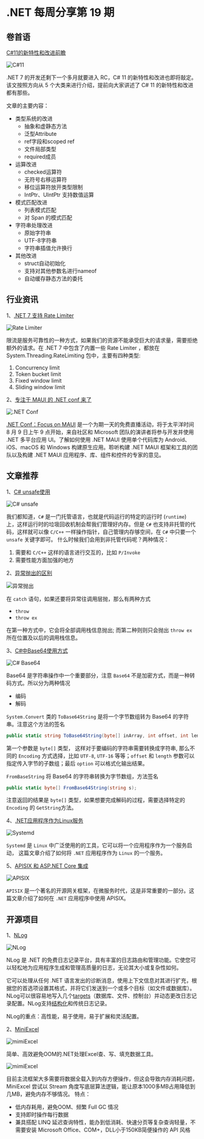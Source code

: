 # .NET 每周分享第 19 期

## 卷首语

[C#11的新特性和改进前瞻](https://www.cnblogs.com/hez2010/p/whats-new-in-csharp-11.html)

![C#11](https://dotnetweeklyimages.blob.core.windows.net/019/CSharp11.jpg)

.NET 7 的开发还剩下一个多月就要进入 RC，C# 11 的新特性和改进也即将敲定。该文按照方向从 5 个大类来进行介绍，提前向大家讲述了 C# 11 的新特性和改进都有那些。

文章的主要内容：
- 类型系统的改进
  - 抽象和虚静态方法
  - 泛型Attribute
  - ref字段和scoped ref
  - 文件局部类型
  - required成员
- 运算改进
  - checked运算符
  - 无符号右移运算符
  - 移位运算符放开类型限制
  - IntPtr、UIntPtr 支持数值运算
- 模式匹配改进
  - 列表模式匹配
  - 对 Span<char> 的模式匹配
- 字符串处理改进
  - 原始字符串
  - UTF-8字符串
  - 字符串插值允许换行
- 其他改进
  - struct自动初始化
  - 支持对其他参数名进行nameof
  - 自动缓存静态方法的委托

## 行业资讯

1、[.NET 7 支持 Rate Limiter](https://devblogs.microsoft.com/dotnet/announcing-rate-limiting-for-dotnet)

![Rate Limiter](https://dotnetweeklyimages.blob.core.windows.net/019/RateLimiter.png)

限流是服务可靠性的一种方式，如果我们的资源不能承受巨大的请求量，需要拒绝额外的请求。在 .NET 7 中包含了内置一些 Rate Limiter ，都放在 System.Threading.RateLimiting 包中，主要有四种类型:
1. Concurrency limit
2. Token bucket limit
3. Fixed window limit
4. Sliding window limit


2、[专注于 MAUI 的 .NET conf 来了](https://devblogs.microsoft.com/dotnet/announcing-dotnet-maui-focus-reactor-community-events)

![.NET Conf](https://dotnetweeklyimages.blob.core.windows.net/019/DotNetConf.png)

[.NET Conf：Focus on MAUI](https://focus.dotnetconf.net/?utm_campaign=savedate&utm_medium=blog&utm_source=dotnet) 是一个为期一天的免费直播活动，将于太平洋时间 8 月 9 日上午 9 点开始，来自社区和 Microsoft 团队的演讲者将参与开发并使用 .NET 多平台应用 UI。了解如何使用 .NET MAUI 使用单个代码库为 Android、iOS、macOS 和 Windows 构建原生应用。聆听构建 .NET MAUI 框架和工具的团队以及构建 .NET MAUI 应用程序、库、组件和控件的专家的意见。

## 文章推荐

1、[C# unsafe使用](https://code-maze.com/unsafe-code-csharp)

![C# unsafe](https://dotnetweeklyimages.blob.core.windows.net/019/CSharpUnsafe.png)

我们都知道，`C#` 是一门托管语言，也就是代码运行的特定的运行时 (`runtime`) 上，这样运行时的垃圾回收机制会帮我们管理好内存。但是 `C#` 也支持非托管的代码，这样就可以像 `C/C++` 一样操作指针，自己管理内存够空间，在 `C#` 中只要一个 `unsafe` 关键字即可。
什么时候我们会用到非托管代码呢？两种情况：
1. 需要和 `C/C++` 这样的语言进行交互的，比如 `P/Invoke`
2. 需要性能方面加强的地方

2、[异常抛出的区别](https://twitter.com/BelloneDavide/status/1549080459052736512)

![异常抛出](https://dotnetweeklyimages.blob.core.windows.net/019/ThrowEx.png)

在 `catch` 语句，如果还要将异常往调用层抛，那么有两种方式
- `throw`
- `throw ex`

在第一种方式中，它会将全部调用栈信息抛出; 而第二种则则只会抛出 `throw ex` 所在位置及以后的调用栈信息。

3、[C#中Base64使用方式](https://code-maze.com/base64-encode-decode-csharp)

![C# Base64](https://dotnetweeklyimages.blob.core.windows.net/019/Base64.png)


Base64 是字符串操作中一个重要部分，注意 `Base64` 不是加密方式，而是一种转码方式。所以分为两种情况
- 编码
- 解码

`System.Convert` 类的 `ToBase64String` 是将一个字节数组转为 Base64 的字符串。注意这个方法的签名

```csharp
public static string ToBase64String(byte[] inArray, int offset, int length, Base64FormattingOptions option)
```

第一个参数是 `byte[]` 类型， 这样对于要编码的字符串需要转换成字符串, 那么不同的 `Encoding` 方式选择，比如 `UTF-8`, `UTF-16` 等等；`offset` 和 `length` 参数可以指定传入字节的子数组；最后 `option` 可以格式化输出结果。

`FromBaseString` 将 Base64 的字符串转换为字节数组，方法签名

```csharp
public static byte[] FromBase64String(string s);
```

注意返回的结果是 `byte[]` 类型，如果想要完成解码的过程，需要选择特定的 `Encoding` 的 `GetString`方法。

4、[.NET应用程序作为Linux服务](https://code-maze.com/aspnetcore-running-applications-as-linux-service)

![Systemd](https://dotnetweeklyimages.blob.core.windows.net/019/systemd.png)

`Systemd` 是 `Linux` 中广泛使用的的工具，它可以将一个应用程序作为一个服务启动， 这篇文章介绍了如何将 `.NET` 应用程序作为 `Linux` 的一个服务。


5、[APISIX 和 ASP.NET Core 集成](https://techcommunity.microsoft.com/t5/web-development/manage-net-microservices-apis-with-apache-apisix-api-gateway/m-p/3583980)

![APISIX](https://dotnetweeklyimages.blob.core.windows.net/019/APISIX.png)

`APISIX` 是一个著名的开源网关框架，在微服务时代，这是非常重要的一部分。这篇文章介绍了如何在 `.NET` 应用程序中使用 APISIX。

## 开源项目

1、[NLog](https://github.com/NLog/NLog)

![NLog](https://dotnetweeklyimages.blob.core.windows.net/019/Nlog.jpg)

NLog 是 .NET 的免费日志记录平台，具有丰富的日志路由和管理功能。它使您可以轻松地为应用程序生成和管理高质量的日志，无论其大小或复杂性如何。

它可以处理从任何 .NET 语言发出的诊断消息，使用上下文信息对其进行扩充，根据您的首选项设置其格式，并将它们发送到一个或多个目标（如文件或数据库）。NLog可以很容易地写入几个[targets](https://nlog-project.org/config/?tab=targets)（数据库、文件、控制台）并动态更改日志记录配置。NLog支持[结构化](https://github.com/NLog/NLog/wiki/How-to-use-structured-logging)和传统日志记录。

NLog的重点：高性能，易于使用，易于扩展和灵活配置。

2、[MiniExcel](https://github.com/MiniExcel/MiniExcel)

![mimiExcel](https://dotnetweeklyimages.blob.core.windows.net/019/miniExcel.jpg)

简单、高效避免OOM的.NET处理Excel查、写、填充数据工具。

![mimiExcel](https://dotnetweeklyimages.blob.core.windows.net/019/MiniExcelWork.png)

目前主流框架大多需要将数据全载入到内存方便操作，但这会导致内存消耗问题，MiniExcel 尝试以 Stream 角度写底层算法逻辑，能让原本1000多MB占用降低到几MB，避免内存不够情况。
特点：
- 低内存耗用，避免OOM、频繁 Full GC 情况
- 支持即时操作每行数据
- 兼具搭配 LINQ 延迟查询特性，能办到低消耗、快速分页等复杂查询轻量，不需要安装 Microsoft Office、COM+，DLL小于150KB简便操作的 API 风格